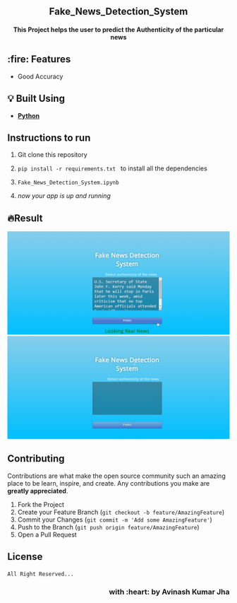 <h2 align="center">Fake_News_Detection_System</h2>
<h4 align="center">This Project helps the user to predict the Authenticity of the particular news</h4>
<h2> :fire: Features</h2>

- Good Accuracy

## :bulb: Built Using

- [**Python**](https://www.python.org/)

## Instructions to run

1. Git clone this repository

2. ```pip install -r requirements.txt ```  to install all the dependencies
 
3. ```Fake_News_Detection_System.ipynb```

4. _now your app is up and running_

## 🔥Result

<img src="/Fake_News_Detection_System/images/Result.png"/>
<img src="/Fake_News_Detection_System/images/Result2.png"/>

## Contributing

Contributions are what make the open source community such an amazing place to be learn, inspire, and create. Any contributions you make are **greatly appreciated**.

1. Fork the Project
2. Create your Feature Branch (`git checkout -b feature/AmazingFeature`)
3. Commit your Changes (`git commit -m 'Add some AmazingFeature'`)
4. Push to the Branch (`git push origin feature/AmazingFeature`)
5. Open a Pull Request  

## License

`All Right Reserved...`
<h3 align="right">with :heart: by Avinash Kumar Jha</h3>
